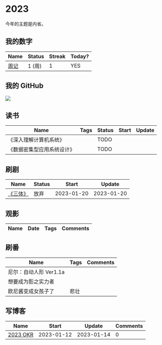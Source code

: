 # 2023

今年的主题是内省。

## 我的数字

<!--START_SECTION:my_number-->
| Name                                                   | Status | Streak | Today? |
| ------------------------------------------------------ | ------ | ------ | ------ |
| [周记](https://github.com/ParadiseWitch/2023/issues/2) | 1 (周) | 1      | YES    |

<!--END_SECTION:my_number-->

## 我的 GitHub
<!-- <img align="middle" src="https://github-readme-stats-1.yihong0618.vercel.app/api?username=yihong0618&show_icons=true&&&hide_title=true&theme=radical" /> -->

![](https://ghchart.rshah.org/409ba5/ParadiseWitch)

## 读书

<!--START_SECTION:my_read-->
| Name                       | Tags | Status | Start | Update |
| -------------------------- | ---- | ------ | ----- | ------ |
| 《深入理解计算机系统》     |      | TODO   |       |        |
| 《数据密集型应用系统设计》 |      | TODO   |       |        |
<!--END_SECTION:my_read-->


## 刷剧

<!--START_SECTION:my_drama-->
| Name                                                                            | Status | Start      | Update     |
| ------------------------------------------------------------------------------- | ------ | ---------- | ---------- |
| [《三体》](https://github.com/yihong0618/2023/issues/7#issuecomment-1397966024) | 放弃   | 2023-01-20 | 2023-01-20 |

<!--END_SECTION:my_drama-->


## 观影

<!--START_SECTION:my_movie-->
| Name | Date | Tags | Comments |
| ---- | ---- | ---- | -------- |

<!--END_SECTION:my_movie-->


## 刷番

<!--START_SECTION:my_bangumi-->
| Name                   | Tags | Comments |
| ---------------------- | ---- | -------- |
| 尼尔：自动人形 Ver1.1a |      |          |
| 想要成为影之实力者     |      |          |
| 欧尼酱变成女孩子了     | 悲壮 |          |

<!--END_SECTION:my_bangumi-->

## 写博客
<!--START_SECTION:my_blog-->
| Name                                                          | Start      | Update     | Comments |
| ------------------------------------------------------------- | ---------- | ---------- | -------- |
| [2023 OKR](https://github.com/ParadiseWitch/gitblog/issues/1) | 2023-01-12 | 2023-01-14 | 0        |

<!--END_SECTION:my_blog-->
